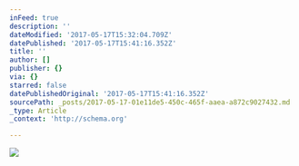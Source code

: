 ```yaml
---
inFeed: true
description: ''
dateModified: '2017-05-17T15:32:04.709Z'
datePublished: '2017-05-17T15:41:16.352Z'
title: ''
author: []
publisher: {}
via: {}
starred: false
datePublishedOriginal: '2017-05-17T15:41:16.352Z'
sourcePath: _posts/2017-05-17-01e11de5-450c-465f-aaea-a872c9027432.md
_type: Article
_context: 'http://schema.org'

---
```

<article style=""><img src="https://the-grid-user-content.s3-us-west-2.amazonaws.com/f755b2b7-fbcb-4009-8909-456426efcdfb.jpg" /></article>